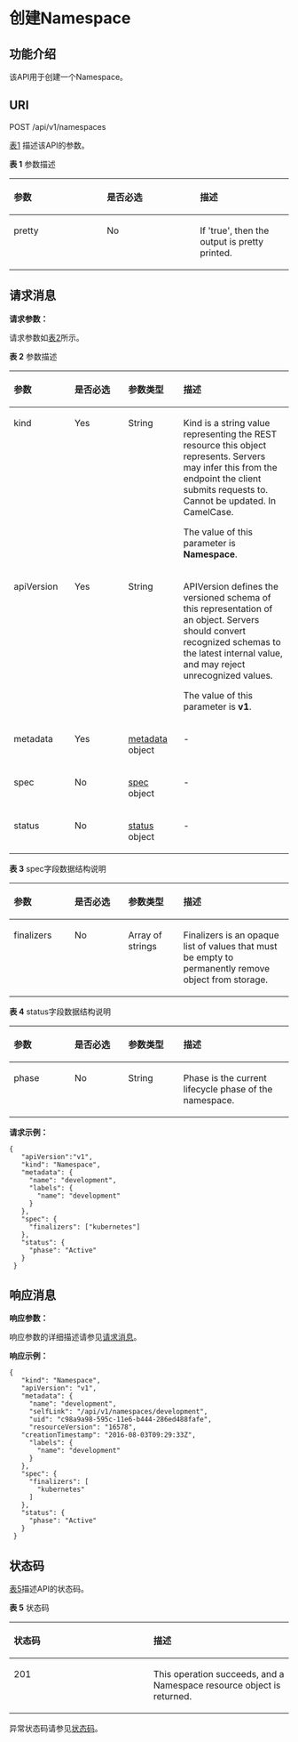 # 创建Namespace<a name="cce_02_0050"></a>

## 功能介绍<a name="s892e02bfa26441fc9c5f37e55ee37eef"></a>

该API用于创建一个Namespace。

## URI<a name="scf08ff5a2d1b418baa3ed1716ca70ed1"></a>

POST /api/v1/namespaces

[表1](#zh-cn_topic_0079615062_table60720217)  描述该API的参数。

**表 1**  参数描述

<a name="zh-cn_topic_0079615062_table60720217"></a>
<table><thead align="left"><tr id="zh-cn_topic_0079615062_row32267243"><th class="cellrowborder" valign="top" width="33.33333333333333%" id="mcps1.2.4.1.1"><p id="zh-cn_topic_0079615062_p63509856"><a name="zh-cn_topic_0079615062_p63509856"></a><a name="zh-cn_topic_0079615062_p63509856"></a>参数</p>
</th>
<th class="cellrowborder" valign="top" width="33.33333333333333%" id="mcps1.2.4.1.2"><p id="p3589811321059"><a name="p3589811321059"></a><a name="p3589811321059"></a>是否必选</p>
</th>
<th class="cellrowborder" valign="top" width="33.33333333333333%" id="mcps1.2.4.1.3"><p id="p2206602921059"><a name="p2206602921059"></a><a name="p2206602921059"></a>描述</p>
</th>
</tr>
</thead>
<tbody><tr id="zh-cn_topic_0079615062_row9439626"><td class="cellrowborder" valign="top" width="33.33333333333333%" headers="mcps1.2.4.1.1 "><p id="zh-cn_topic_0079615062_p26412257"><a name="zh-cn_topic_0079615062_p26412257"></a><a name="zh-cn_topic_0079615062_p26412257"></a>pretty</p>
</td>
<td class="cellrowborder" valign="top" width="33.33333333333333%" headers="mcps1.2.4.1.2 "><p id="zh-cn_topic_0079615062_p59018101"><a name="zh-cn_topic_0079615062_p59018101"></a><a name="zh-cn_topic_0079615062_p59018101"></a>No</p>
</td>
<td class="cellrowborder" valign="top" width="33.33333333333333%" headers="mcps1.2.4.1.3 "><p id="zh-cn_topic_0079615062_p15736877"><a name="zh-cn_topic_0079615062_p15736877"></a><a name="zh-cn_topic_0079615062_p15736877"></a>If 'true', then the output is pretty printed.</p>
</td>
</tr>
</tbody>
</table>

## 请求消息<a name="zh-cn_topic_0079615062_ref458675483"></a>

**请求参数：**

请求参数如[表2](#zh-cn_topic_0079615062_ref458759029)所示。

**表 2**  参数描述

<a name="zh-cn_topic_0079615062_ref458759029"></a>
<table><thead align="left"><tr id="zh-cn_topic_0079615062_row61660876"><th class="cellrowborder" valign="top" width="21.8%" id="mcps1.2.5.1.1"><p id="zh-cn_topic_0079615062_p28475059"><a name="zh-cn_topic_0079615062_p28475059"></a><a name="zh-cn_topic_0079615062_p28475059"></a>参数</p>
</th>
<th class="cellrowborder" valign="top" width="19.17%" id="mcps1.2.5.1.2"><p id="p4475307021059"><a name="p4475307021059"></a><a name="p4475307021059"></a>是否必选</p>
</th>
<th class="cellrowborder" valign="top" width="19.74%" id="mcps1.2.5.1.3"><p id="p112003821059"><a name="p112003821059"></a><a name="p112003821059"></a>参数类型</p>
</th>
<th class="cellrowborder" valign="top" width="39.290000000000006%" id="mcps1.2.5.1.4"><p id="p2361423021059"><a name="p2361423021059"></a><a name="p2361423021059"></a>描述</p>
</th>
</tr>
</thead>
<tbody><tr id="zh-cn_topic_0079615062_row40656116"><td class="cellrowborder" valign="top" width="21.8%" headers="mcps1.2.5.1.1 "><p id="zh-cn_topic_0079615062_p4811061"><a name="zh-cn_topic_0079615062_p4811061"></a><a name="zh-cn_topic_0079615062_p4811061"></a>kind</p>
</td>
<td class="cellrowborder" valign="top" width="19.17%" headers="mcps1.2.5.1.2 "><p id="zh-cn_topic_0079615062_p54151655"><a name="zh-cn_topic_0079615062_p54151655"></a><a name="zh-cn_topic_0079615062_p54151655"></a>Yes</p>
</td>
<td class="cellrowborder" valign="top" width="19.74%" headers="mcps1.2.5.1.3 "><p id="zh-cn_topic_0079615062_p24207921"><a name="zh-cn_topic_0079615062_p24207921"></a><a name="zh-cn_topic_0079615062_p24207921"></a>String</p>
</td>
<td class="cellrowborder" valign="top" width="39.290000000000006%" headers="mcps1.2.5.1.4 "><p id="zh-cn_topic_0079615062_p14684604"><a name="zh-cn_topic_0079615062_p14684604"></a><a name="zh-cn_topic_0079615062_p14684604"></a>Kind is a string value representing the REST resource this object represents. Servers may infer this from the endpoint the client submits requests to. Cannot be updated. In CamelCase.</p>
<p id="zh-cn_topic_0079615062_p65052577"><a name="zh-cn_topic_0079615062_p65052577"></a><a name="zh-cn_topic_0079615062_p65052577"></a>The value of this parameter is <strong id="zh-cn_topic_0079615062_b48602288"><a name="zh-cn_topic_0079615062_b48602288"></a><a name="zh-cn_topic_0079615062_b48602288"></a>Namespace</strong>.</p>
</td>
</tr>
<tr id="zh-cn_topic_0079615062_row34767408"><td class="cellrowborder" valign="top" width="21.8%" headers="mcps1.2.5.1.1 "><p id="zh-cn_topic_0079615062_p64696659"><a name="zh-cn_topic_0079615062_p64696659"></a><a name="zh-cn_topic_0079615062_p64696659"></a>apiVersion</p>
</td>
<td class="cellrowborder" valign="top" width="19.17%" headers="mcps1.2.5.1.2 "><p id="zh-cn_topic_0079615062_p5938035"><a name="zh-cn_topic_0079615062_p5938035"></a><a name="zh-cn_topic_0079615062_p5938035"></a>Yes</p>
</td>
<td class="cellrowborder" valign="top" width="19.74%" headers="mcps1.2.5.1.3 "><p id="zh-cn_topic_0079615062_p11218807"><a name="zh-cn_topic_0079615062_p11218807"></a><a name="zh-cn_topic_0079615062_p11218807"></a>String</p>
</td>
<td class="cellrowborder" valign="top" width="39.290000000000006%" headers="mcps1.2.5.1.4 "><p id="zh-cn_topic_0079615062_p36308168"><a name="zh-cn_topic_0079615062_p36308168"></a><a name="zh-cn_topic_0079615062_p36308168"></a>APIVersion defines the versioned schema of this representation of an object. Servers should convert recognized schemas to the latest internal value, and may reject unrecognized values.</p>
<p id="zh-cn_topic_0079615062_p58338056"><a name="zh-cn_topic_0079615062_p58338056"></a><a name="zh-cn_topic_0079615062_p58338056"></a>The value of this parameter is <strong id="zh-cn_topic_0079615062_b55280461"><a name="zh-cn_topic_0079615062_b55280461"></a><a name="zh-cn_topic_0079615062_b55280461"></a>v1</strong>.</p>
</td>
</tr>
<tr id="zh-cn_topic_0079615062_row27762102"><td class="cellrowborder" valign="top" width="21.8%" headers="mcps1.2.5.1.1 "><p id="zh-cn_topic_0079615062_p34137829"><a name="zh-cn_topic_0079615062_p34137829"></a><a name="zh-cn_topic_0079615062_p34137829"></a>metadata</p>
</td>
<td class="cellrowborder" valign="top" width="19.17%" headers="mcps1.2.5.1.2 "><p id="zh-cn_topic_0079615062_p13700797"><a name="zh-cn_topic_0079615062_p13700797"></a><a name="zh-cn_topic_0079615062_p13700797"></a>Yes</p>
</td>
<td class="cellrowborder" valign="top" width="19.74%" headers="mcps1.2.5.1.3 "><p id="a3467669217d84b4c81c113d5e2da8569"><a name="a3467669217d84b4c81c113d5e2da8569"></a><a name="a3467669217d84b4c81c113d5e2da8569"></a><a href="请求数据结构.md#zh-cn_topic_0079614925_table47756489">metadata</a> object</p>
</td>
<td class="cellrowborder" valign="top" width="39.290000000000006%" headers="mcps1.2.5.1.4 "><p id="zh-cn_topic_0079615062_p32162181"><a name="zh-cn_topic_0079615062_p32162181"></a><a name="zh-cn_topic_0079615062_p32162181"></a>-</p>
</td>
</tr>
<tr id="zh-cn_topic_0079615062_row21024178"><td class="cellrowborder" valign="top" width="21.8%" headers="mcps1.2.5.1.1 "><p id="zh-cn_topic_0079615062_p25236858"><a name="zh-cn_topic_0079615062_p25236858"></a><a name="zh-cn_topic_0079615062_p25236858"></a>spec</p>
</td>
<td class="cellrowborder" valign="top" width="19.17%" headers="mcps1.2.5.1.2 "><p id="zh-cn_topic_0079615062_p30919631"><a name="zh-cn_topic_0079615062_p30919631"></a><a name="zh-cn_topic_0079615062_p30919631"></a>No</p>
</td>
<td class="cellrowborder" valign="top" width="19.74%" headers="mcps1.2.5.1.3 "><p id="a06e8700df468433aa540a2f15c58b358"><a name="a06e8700df468433aa540a2f15c58b358"></a><a name="a06e8700df468433aa540a2f15c58b358"></a><a href="#zh-cn_topic_0079615062_table19390540">spec</a> object</p>
</td>
<td class="cellrowborder" valign="top" width="39.290000000000006%" headers="mcps1.2.5.1.4 "><p id="zh-cn_topic_0079615062_p60714046"><a name="zh-cn_topic_0079615062_p60714046"></a><a name="zh-cn_topic_0079615062_p60714046"></a>-</p>
</td>
</tr>
<tr id="zh-cn_topic_0079615062_row9555503"><td class="cellrowborder" valign="top" width="21.8%" headers="mcps1.2.5.1.1 "><p id="zh-cn_topic_0079615062_p35798250"><a name="zh-cn_topic_0079615062_p35798250"></a><a name="zh-cn_topic_0079615062_p35798250"></a>status</p>
</td>
<td class="cellrowborder" valign="top" width="19.17%" headers="mcps1.2.5.1.2 "><p id="zh-cn_topic_0079615062_p13977142"><a name="zh-cn_topic_0079615062_p13977142"></a><a name="zh-cn_topic_0079615062_p13977142"></a>No</p>
</td>
<td class="cellrowborder" valign="top" width="19.74%" headers="mcps1.2.5.1.3 "><p id="a3336b15d7dc74a08a73e99cd75f4058f"><a name="a3336b15d7dc74a08a73e99cd75f4058f"></a><a name="a3336b15d7dc74a08a73e99cd75f4058f"></a><a href="#zh-cn_topic_0079615062_table40297137">status</a> object</p>
</td>
<td class="cellrowborder" valign="top" width="39.290000000000006%" headers="mcps1.2.5.1.4 "><p id="zh-cn_topic_0079615062_p33323423"><a name="zh-cn_topic_0079615062_p33323423"></a><a name="zh-cn_topic_0079615062_p33323423"></a>-</p>
</td>
</tr>
</tbody>
</table>

**表 3**  spec字段数据结构说明

<a name="zh-cn_topic_0079615062_table19390540"></a>
<table><thead align="left"><tr id="zh-cn_topic_0079615062_row42478134"><th class="cellrowborder" valign="top" width="21.8%" id="mcps1.2.5.1.1"><p id="zh-cn_topic_0079615062_p18176840"><a name="zh-cn_topic_0079615062_p18176840"></a><a name="zh-cn_topic_0079615062_p18176840"></a>参数</p>
</th>
<th class="cellrowborder" valign="top" width="19.17%" id="mcps1.2.5.1.2"><p id="p6641927621059"><a name="p6641927621059"></a><a name="p6641927621059"></a>是否必选</p>
</th>
<th class="cellrowborder" valign="top" width="19.74%" id="mcps1.2.5.1.3"><p id="p1125227721059"><a name="p1125227721059"></a><a name="p1125227721059"></a>参数类型</p>
</th>
<th class="cellrowborder" valign="top" width="39.290000000000006%" id="mcps1.2.5.1.4"><p id="p3901927921059"><a name="p3901927921059"></a><a name="p3901927921059"></a>描述</p>
</th>
</tr>
</thead>
<tbody><tr id="zh-cn_topic_0079615062_row9967070"><td class="cellrowborder" valign="top" width="21.8%" headers="mcps1.2.5.1.1 "><p id="zh-cn_topic_0079615062_p2026335"><a name="zh-cn_topic_0079615062_p2026335"></a><a name="zh-cn_topic_0079615062_p2026335"></a>finalizers</p>
</td>
<td class="cellrowborder" valign="top" width="19.17%" headers="mcps1.2.5.1.2 "><p id="zh-cn_topic_0079615062_p29915412"><a name="zh-cn_topic_0079615062_p29915412"></a><a name="zh-cn_topic_0079615062_p29915412"></a>No</p>
</td>
<td class="cellrowborder" valign="top" width="19.74%" headers="mcps1.2.5.1.3 "><p id="zh-cn_topic_0079615062_p7229285"><a name="zh-cn_topic_0079615062_p7229285"></a><a name="zh-cn_topic_0079615062_p7229285"></a>Array of strings</p>
</td>
<td class="cellrowborder" valign="top" width="39.290000000000006%" headers="mcps1.2.5.1.4 "><p id="zh-cn_topic_0079615062_p48701244"><a name="zh-cn_topic_0079615062_p48701244"></a><a name="zh-cn_topic_0079615062_p48701244"></a>Finalizers is an opaque list of values that must be empty to permanently remove object from storage.</p>
</td>
</tr>
</tbody>
</table>

**表 4**  status字段数据结构说明

<a name="zh-cn_topic_0079615062_table40297137"></a>
<table><thead align="left"><tr id="zh-cn_topic_0079615062_row62991470"><th class="cellrowborder" valign="top" width="21.8%" id="mcps1.2.5.1.1"><p id="zh-cn_topic_0079615062_p2035480"><a name="zh-cn_topic_0079615062_p2035480"></a><a name="zh-cn_topic_0079615062_p2035480"></a>参数</p>
</th>
<th class="cellrowborder" valign="top" width="19.17%" id="mcps1.2.5.1.2"><p id="p935719621059"><a name="p935719621059"></a><a name="p935719621059"></a>是否必选</p>
</th>
<th class="cellrowborder" valign="top" width="19.74%" id="mcps1.2.5.1.3"><p id="p1973538721059"><a name="p1973538721059"></a><a name="p1973538721059"></a>参数类型</p>
</th>
<th class="cellrowborder" valign="top" width="39.290000000000006%" id="mcps1.2.5.1.4"><p id="p5506250321059"><a name="p5506250321059"></a><a name="p5506250321059"></a>描述</p>
</th>
</tr>
</thead>
<tbody><tr id="zh-cn_topic_0079615062_row20002757"><td class="cellrowborder" valign="top" width="21.8%" headers="mcps1.2.5.1.1 "><p id="zh-cn_topic_0079615062_p9610617"><a name="zh-cn_topic_0079615062_p9610617"></a><a name="zh-cn_topic_0079615062_p9610617"></a>phase</p>
</td>
<td class="cellrowborder" valign="top" width="19.17%" headers="mcps1.2.5.1.2 "><p id="zh-cn_topic_0079615062_p40262542"><a name="zh-cn_topic_0079615062_p40262542"></a><a name="zh-cn_topic_0079615062_p40262542"></a>No</p>
</td>
<td class="cellrowborder" valign="top" width="19.74%" headers="mcps1.2.5.1.3 "><p id="zh-cn_topic_0079615062_p40040492"><a name="zh-cn_topic_0079615062_p40040492"></a><a name="zh-cn_topic_0079615062_p40040492"></a>String</p>
</td>
<td class="cellrowborder" valign="top" width="39.290000000000006%" headers="mcps1.2.5.1.4 "><p id="zh-cn_topic_0079615062_p22054394"><a name="zh-cn_topic_0079615062_p22054394"></a><a name="zh-cn_topic_0079615062_p22054394"></a>Phase is the current lifecycle phase of the namespace.</p>
</td>
</tr>
</tbody>
</table>

**请求示例：**

```
{ 
   "apiVersion":"v1", 
   "kind": "Namespace", 
   "metadata": { 
     "name": "development", 
     "labels": { 
       "name": "development" 
     } 
   }, 
   "spec": { 
     "finalizers": ["kubernetes"] 
   }, 
   "status": { 
     "phase": "Active" 
   } 
 }
```

## 响应消息<a name="sc0e449fc74ae4c4a8a41deb65e63f4f9"></a>

**响应参数：**

响应参数的详细描述请参见[请求消息](#zh-cn_topic_0079615062_ref458675483)。

**响应示例：**

```
{ 
   "kind": "Namespace", 
   "apiVersion": "v1", 
   "metadata": { 
     "name": "development", 
     "selfLink": "/api/v1/namespaces/development", 
     "uid": "c98a9a98-595c-11e6-b444-286ed488fafe", 
     "resourceVersion": "16578", 
   "creationTimestamp": "2016-08-03T09:29:33Z", 
     "labels": { 
       "name": "development" 
     } 
   }, 
   "spec": { 
     "finalizers": [ 
       "kubernetes" 
     ] 
   }, 
   "status": { 
     "phase": "Active" 
   } 
 }
```

## 状态码<a name="sbb5000c5c0ba41d9aee6b95e8e02c0ce"></a>

[表5](#zh-cn_topic_0079615062_table27129916)描述API的状态码。

**表 5**  状态码

<a name="zh-cn_topic_0079615062_table27129916"></a>
<table><thead align="left"><tr id="zh-cn_topic_0079615062_row7162954"><th class="cellrowborder" valign="top" width="50%" id="mcps1.2.3.1.1"><p id="p3042097021059"><a name="p3042097021059"></a><a name="p3042097021059"></a>状态码</p>
</th>
<th class="cellrowborder" valign="top" width="50%" id="mcps1.2.3.1.2"><p id="p4817954021059"><a name="p4817954021059"></a><a name="p4817954021059"></a>描述</p>
</th>
</tr>
</thead>
<tbody><tr id="zh-cn_topic_0079615062_row4477025"><td class="cellrowborder" valign="top" width="50%" headers="mcps1.2.3.1.1 "><p id="zh-cn_topic_0079615062_p27094719"><a name="zh-cn_topic_0079615062_p27094719"></a><a name="zh-cn_topic_0079615062_p27094719"></a>201</p>
</td>
<td class="cellrowborder" valign="top" width="50%" headers="mcps1.2.3.1.2 "><p id="zh-cn_topic_0079615062_p47188597"><a name="zh-cn_topic_0079615062_p47188597"></a><a name="zh-cn_topic_0079615062_p47188597"></a>This operation succeeds, and a Namespace resource object is returned.</p>
</td>
</tr>
</tbody>
</table>

异常状态码请参见[状态码](状态码.md)。

